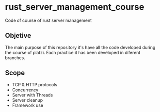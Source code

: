 # rust_server_management_course
Code of course of rust server management 

## Objetive

The main purpose of this repository it's have all the code developed during the course of platzi. Each practice it has been developed in diferent branches. 


## Scope
- TCP & HTTP protocols
- Concurrency
- Server with Threads
- Server cleanup
- Framework use


